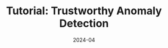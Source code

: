 ---
title: "Tutorial: Trustworthy Anomaly Detection"
collection: publications
permalink: /publications/SDM24-tutorial/
date: 2024-04
venue: 'SIAM International Conference on Data Mining (SDM24)'
---